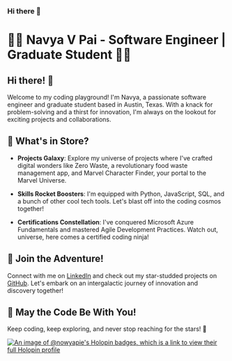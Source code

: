 ### Hi there 👋
# 👩‍💻 Navya V Pai - Software Engineer | Graduate Student 👩‍🎓

## Hi there! 👋

Welcome to my coding playground! I'm Navya, a passionate software engineer and graduate student based in Austin, Texas. With a knack for problem-solving and a thirst for innovation, I'm always on the lookout for exciting projects and collaborations.

## 🚀 What's in Store?

- **Projects Galaxy**: Explore my universe of projects where I've crafted digital wonders like Zero Waste, a revolutionary food waste management app, and Marvel Character Finder, your portal to the Marvel Universe.

- **Skills Rocket Boosters**: I'm equipped with Python, JavaScript, SQL, and a bunch of other cool tech tools. Let's blast off into the coding cosmos together!

- **Certifications Constellation**: I've conquered Microsoft Azure Fundamentals and mastered Agile Development Practices. Watch out, universe, here comes a certified coding ninja!

## 🌌 Join the Adventure!

Connect with me on [LinkedIn](https://www.linkedin.com/in/navya-pai) and check out my star-studded projects on [GitHub](https://github.com/nvpai). Let's embark on an intergalactic journey of innovation and discovery together!

## 🌟 May the Code Be With You!

Keep coding, keep exploring, and never stop reaching for the stars! 🌟


[![An image of @nowyapie's Holopin badges, which is a link to view their full Holopin profile](https://holopin.me/nowyapie)](https://holopin.io/@nowyapie)


<!--
**nvpai/nvpai** is a ✨ _special_ ✨ repository because its `README.md` (this file) appears on your GitHub profile.

Here are some ideas to get you started:

- 🔭 I’m currently working on ...
- 🌱 I’m currently learning ...
- 👯 I’m looking to collaborate on ...
- 🤔 I’m looking for help with ...
- 💬 Ask me about ...
- 📫 How to reach me: ...
- 😄 Pronouns: ...
- ⚡ Fun fact: ...
-->
